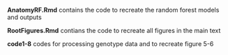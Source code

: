 
**AnatomyRF.Rmd** contains the code to recreate the random forest models and outputs 

**RootFigures.Rmd** contians the code to recreate all figures in the main text

**code1-8** codes for processing genotype data and to recreate figure 5-6
